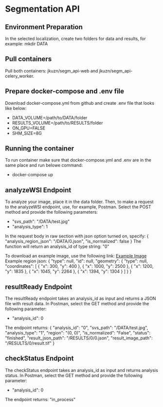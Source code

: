 # Segmentation API

## Environment Preparation
In the selected localization, create two folders for data and results, for example:
mkdir DATA

## Pull containers
Pull both containers: jkuzn/segm_api-web and jkuzn/segm_api-celery_worker.

## Prepare docker-compose and .env file
Download docker-compose.yml from github and create .env file that looks like below:
- DATA_VOLUME=/path/to/DATA/folder
- RESULTS_VOLUME=/path/to/RESULTS/folder 
- ON_GPU=FALSE
- SHM_SIZE=8G 

## Running the container
To run container make sure that docker-compose.yml and .env are in the same place and run belowe command:
- docker-compose up

## analyzeWSI Endpoint
To analyze your image, place it in the data folder. Then, to make a request to the analyzeWSI endpoint, use, for example, Postman. Select the POST method and provide the following parameters:
- "svs_path": "/DATA/test.jpg"
- "analysis_type": 1


In the request body in raw section with json option turned on, specify:
{
    "analysis_region_json": "/DATA/0.json",
    "is_normalized": false
}
The function will return an analysis_id of type string:
"0"

To download an example image, use the following link: [Example Image](https://tiatoolbox.dcs.warwick.ac.uk/sample_imgs/breast_tissue.jpg)
Example region json:
{
  "type": null,
  "id": null,
  "geometry": {
    "type": null,
    "coordinates": [
      {
        "x": 300,
        "y": 400
      },
      {
        "x": 1000,
        "y": 2500
      },
      {
        "x": 1200,
        "y": 1835
      },
      {
        "x": 1045,
        "y": 2264
      },
      {
        "x": 1394,
        "y": 1304
      }
    ]
  }
}

## resultReady Endpoint
The resultReady endpoint takes an analysis_id as input and returns a JSON file with result data. In Postman, select the GET method and provide the following parameter:
- "analysis_id": 0

The endpoint returns:
{
"analysis_id": "0",
"svs_path": "/DATA/test.jpg",
"analysis_type": "1",
"region": "(0, 0)",
"is_normalized": "False",
"status": "finished",
"result_json_path": "/RESULTS/0/0.json",
"result_image_path": "/RESULTS/0/result.tif"
}

## checkStatus Endpoint
The checkStatus endpoint takes an analysis_id as input and returns analysis status. In Postman, select the GET method and provide the following parameter:
- "analysis_id": 0

The endpoint returns:
"in_process"